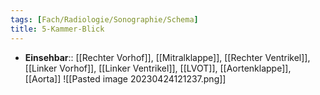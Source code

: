 ```yaml
---
tags: [Fach/Radiologie/Sonographie/Schema]
title: 5-Kammer-Blick
---
```

- **Einsehbar**:: [[Rechter Vorhof]], [[Mitralklappe]], [[Rechter Ventrikel]], [[Linker Vorhof]], [[Linker Ventrikel]], [[LVOT]], [[Aortenklappe]], [[Aorta]]
![[Pasted image 20230424121237.png]]